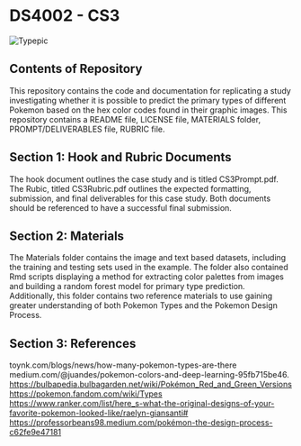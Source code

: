 # DS4002 - CS3

![Typepic](https://github.com/aschebell/CS3/assets/98242678/896de99b-fd53-4904-b17a-9da3254478b3)


## Contents of Repository
This repository contains the code and documentation for replicating a study investigating whether it is possible to predict the primary types of different Pokemon based on the hex color codes found in their graphic images. This repository contains a README file, LICENSE file, MATERIALS folder, PROMPT/DELIVERABLES file, RUBRIC file. 

## Section 1: Hook and Rubric Documents
The hook document outlines the case study and is titled CS3Prompt.pdf. The Rubic, titled CS3Rubric.pdf outlines the expected formatting, submission, and final deliverables for this case study. Both documents should be referenced to have a successful final submission.

## Section 2: Materials
The Materials folder contains the image and text based datasets, including the training and testing sets used in the example. The folder also contained Rmd scripts displaying a method for extracting color palettes from images and building a random forest model for primary type prediction. Additionally, this folder contains two reference materials to use gaining greater understanding of both Pokemon Types and the Pokemon Design Process.


## Section 3: References
toynk.com/blogs/news/how-many-pokemon-types-are-there
medium.com/@juandes/pokemon-colors-and-deep-learning-95fb715be46.
https://bulbapedia.bulbagarden.net/wiki/Pokémon_Red_and_Green_Versions
https://pokemon.fandom.com/wiki/Types
https://www.ranker.com/list/here_s-what-the-original-designs-of-your-favorite-pokemon-looked-like/raelyn-giansanti#
https://professorbeans98.medium.com/pokémon-the-design-process-c62fe9e47181
